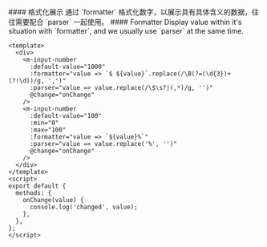 <cn>
#### 格式化展示
通过 `formatter` 格式化数字，以展示具有具体含义的数据，往往需要配合 `parser` 一起使用。
</cn>

<us>
#### Formatter
Display value within it's situation with `formatter`, and we usually use `parser` at the same time.
</us>

```vue
<template>
  <div>
    <m-input-number
      :default-value="1000"
      :formatter="value => `$ ${value}`.replace(/\B(?=(\d{3})+(?!\d))/g, ',')"
      :parser="value => value.replace(/\$\s?|(,*)/g, '')"
      @change="onChange"
    />
    <m-input-number
      :default-value="100"
      :min="0"
      :max="100"
      :formatter="value => `${value}%`"
      :parser="value => value.replace('%', '')"
      @change="onChange"
    />
  </div>
</template>
<script>
export default {
  methods: {
    onChange(value) {
      console.log('changed', value);
    },
  },
};
</script>
```
